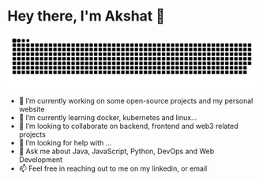 # Hey there, I'm Akshat 👋 

<img center src="https://github.com/Akshat-Mishra101/Akshat-Mishra101/blob/main/Images/grid-snake.svg" alt="commit grid snake">

- 🔭 I’m currently working on some open-source projects and my personal website
- 🌱 I’m currently learning docker, kubernetes and linux...
- 👯 I’m looking to collaborate on backend, frontend and web3 related projects 
- 🤔 I’m looking for help with ...
- 💬 Ask me about Java, JavaScript, Python, DevOps and Web Development
- 📫 Feel free in reaching out to me on my linkedin, or email

